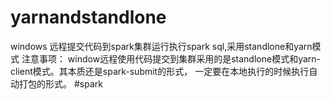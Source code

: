 # yarnandstandlone
windows 远程提交代码到spark集群运行执行spark sql,采用standlone和yarn模式
注意事项：
window远程使用代码提交到集群采用的是standlone模式和yarn-client模式。其本质还是spark-submit的形式，
一定要在本地执行的时候执行自动打包的形式。
#spark
